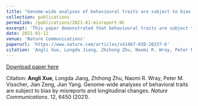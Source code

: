 ```yaml
---
title: "Genome-wide analyses of behavioural traits are subject to bias by misreports and longitudinal changes"
collection: publications
permalink: /publications/2021-01-misreport-NC
excerpt: 'This paper demonstrated that behavioural traits are subject to misreports and longitudinal changes (MLC) which can cause biases in GWAS and follow-up analyses.'
date: 2021-01-12
venue: 'Nature Communications'
paperurl: 'https://www.nature.com/articles/s41467-020-20237-6'
citation: 'Angli Xue, Longda Jiang, Zhihong Zhu, Naomi R. Wray, Peter M. Visscher, Jian Zeng, Jian Yang. Genome-wide analyses of behavioral traits are subject to bias by misreports and longitudinal changes. <i>Nature Communications</i>. 12, 6450 (2021).'
---
```


[Download paper here](https://www.nature.com/articles/s41467-020-20237-6.pdf)

Citation: **Angli Xue**, Longda Jiang, Zhihong Zhu, Naomi R. Wray, Peter M. Visscher, Jian Zeng, Jian Yang. Genome-wide analyses of behavioral traits are subject to bias by misreports and longitudinal changes. <i>Nature Communications</i>. 12, 6450 (2021).

